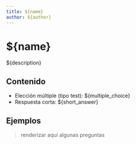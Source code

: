 ```yaml
---
title: ${name}
author: ${author}
---
```


# ${name}

${description}

## Contenido

- Elección múltiple (tipo test): ${multiple_choice}
- Respuesta corta: ${short_answer}

## Ejemplos

> renderizar aquí algunas preguntas